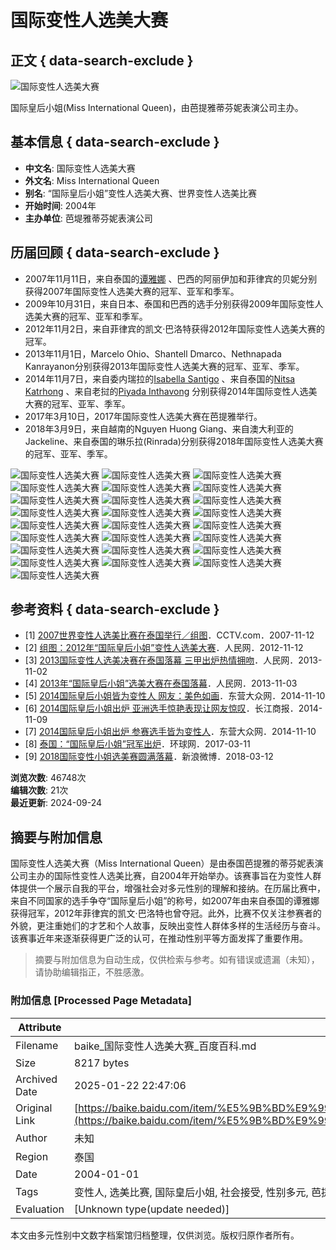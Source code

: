 # 国际变性人选美大赛

## 正文 { data-search-exclude }


![国际变性人选美大赛](https://bkssl.bdimg.com/resource/lemma/images/5fd55c22db8790899b5d.png)

国际皇后小姐(Miss International Queen)，由芭提雅蒂芬妮表演公司主办。  

## 基本信息 { data-search-exclude }
- **中文名**: 国际变性人选美大赛
- **外文名**: Miss International Queen
- **别名**: “国际皇后小姐”变性人选美大赛、世界变性人选美比赛
- **开始时间**: 2004年
- **主办单位**: 芭堤雅蒂芬妮表演公司

## 历届回顾 { data-search-exclude }
- 2007年11月11日，来自泰国的[谭雅娜](https://baike.baidu.com/item/%E8%B0%AD%E9%9B%85%E5%A8%9C) 、巴西的阿丽伊加和菲律宾的贝妮分别获得2007年国际变性人选美大赛的冠军、亚军和季军。
- 2009年10月31日，来自日本、泰国和巴西的选手分别获得2009年国际变性人选美大赛的冠军、亚军和季军。
- 2012年11月2日，来自菲律宾的凯文·巴洛特获得2012年国际变性人选美大赛的冠军。
- 2013年11月1日，Marcelo Ohio、Shantell Dmarco、Nethnapada Kanrayanon分别获得2013年国际变性人选美大赛的冠军、亚军、季军。
- 2014年11月7日，来自委内瑞拉的[Isabella Santigo](https://baike.baidu.com/item/Isabella%20Santigo) 、来自泰国的[Nitsa Katrhong](https://baike.baidu.com/item/Nitsa%20Katrhong) 、来自老挝的[Piyada Inthavong](https://baike.baidu.com/item/Piyada%20Inthavong) 分别获得2014年国际变性人选美大赛的冠军、亚军、季军。
- 2017年3月10日，2017年国际变性人选美大赛在芭提雅举行。
- 2018年3月9日，来自越南的Nguyen Huong Giang、来自澳大利亚的Jackeline、来自泰国的琳乐拉(Rinrada)分别获得2018年国际变性人选美大赛的冠军、亚军、季军。

![国际变性人选美大赛](https://bkimg.cdn.bcebos.com/pic/a28d62d94ebaa38f38012f36?x-bce-process=image/format,f_auto/resize,m_lfit,limit_1,h_336)
![国际变性人选美大赛](https://bkimg.cdn.bcebos.com/pic/7d989310c5439b67203f2e36?x-bce-process=image/format,f_auto/resize,m_lfit,limit_1,h_336)
![国际变性人选美大赛](https://bkimg.cdn.bcebos.com/pic/d56b3634a916a15d5ab5f551?x-bce-process=image/format,f_auto/resize,m_lfit,limit_1,h_336)
![国际变性人选美大赛](https://bkimg.cdn.bcebos.com/pic/29752a9b9db6f9d3c8eaf451?x-bce-process=image/format,f_auto/resize,m_lfit,limit_1,h_336)
![国际变性人选美大赛](https://bkimg.cdn.bcebos.com/pic/00a82701e7951a687aec2c36?x-bce-process=image/format,f_auto/resize,m_lfit,limit_1,h_336)
![国际变性人选美大赛](https://bkimg.cdn.bcebos.com/pic/5af4d7eab44394b5d439c951?x-bce-process=image/format,f_auto/resize,m_lfit,limit_1,h_336)
![国际变性人选美大赛](https://bkimg.cdn.bcebos.com/pic/7e3e6709c93d70cff3ed68e6f8dcd100bba12bc2?x-bce-process=image/format,f_auto/resize,m_lfit,limit_1,h_336)
![国际变性人选美大赛](https://bkimg.cdn.bcebos.com/pic/207ea60eb346f68137d12236?x-bce-process=image/format,f_auto/resize,m_lfit,limit_1,h_336)
![国际变性人选美大赛](https://bkimg.cdn.bcebos.com/pic/148f28d376b414663bf3cf51?x-bce-process=image/format,f_auto/resize,m_lfit,limit_1,h_336)
![国际变性人选美大赛](https://bkimg.cdn.bcebos.com/pic/3792cb39128d98953b87ce51?x-bce-process=image/format,f_auto/resize,m_lfit,limit_1,h_336)
![国际变性人选美大赛](https://bkimg.cdn.bcebos.com/pic/4e83cb62554b47bbe6113a42?x-bce-process=image/format,f_auto/resize,m_lfit,limit_1,h_336)
![国际变性人选美大赛](https://bkimg.cdn.bcebos.com/pic/96dda144ad345982c5ff27790cf431adcaef84e0?x-bce-process=image/format,f_auto/resize,m_lfit,limit_1,h_336)
![国际变性人选美大赛](https://bkimg.cdn.bcebos.com/pic/574e9258d109b3de33a82683ccbf6c81810a4cc2?x-bce-process=image/format,f_auto/resize,m_lfit,limit_1,h_336)
![国际变性人选美大赛](https://bkimg.cdn.bcebos.com/pic/9d82d158ccbf6c813320ee03bc3eb13532fa40c2?x-bce-process=image/format,f_auto/resize,m_lfit,limit_1,h_336)
![国际变性人选美大赛](https://bkimg.cdn.bcebos.com/pic/cdbf6c81800a19d8091446ee33fa828ba71e46c2?x-bce-process=image/format,f_auto/resize,m_lfit,limit_1,h_336)
![国际变性人选美大赛](https://bkimg.cdn.bcebos.com/pic/4a36acaf2edda3ccfd917acb01e93901203f92e0?x-bce-process=image/format,f_auto/resize,m_lfit,limit_1,h_336)
![国际变性人选美大赛](https://bkimg.cdn.bcebos.com/pic/18d8bc3eb13533fa3aa151c5a8d3fd1f40345bc2?x-bce-process=image/format,f_auto/resize,m_lfit,limit_1,h_336)
![国际变性人选美大赛](https://bkimg.cdn.bcebos.com/pic/adaf2edda3cc7cd90f58f6323901213fb90e91e0?x-bce-process=image/format,f_auto/resize,m_lfit,limit_1,h_336)
![国际变性人选美大赛](https://bkimg.cdn.bcebos.com/pic/a2cc7cd98d1001e9bd49d6e4b80e7bec55e797e0?x-bce-process=image/format,f_auto/resize,m_lfit,limit_1,h_336)
![国际变性人选美大赛](https://bkimg.cdn.bcebos.com/pic/94cad1c8a786c917bb1490d2c93d70cf3ac757c2?x-bce-process=image/format,f_auto/resize,m_lfit,limit_1,h_336)
![国际变性人选美大赛](https://bkimg.cdn.bcebos.com/pic/e4dde71190ef76c633a739c09d16fdfaae5167e0?x-bce-process=image/format,f_auto/resize,m_lfit,limit_1,h_336)
![国际变性人选美大赛](https://bkimg.cdn.bcebos.com/pic/9c16fdfaaf51f3de2ec77b8f94eef01f3b2979e0?x-bce-process=image/format,f_auto/resize,m_lfit,limit_1,h_336)
![国际变性人选美大赛](https://bkimg.cdn.bcebos.com/pic/b90e7bec54e736d12f2eea108e0958c2d5628535c328?x-bce-process=image/format,f_auto/resize,m_lfit,limit_1,h_336)
![国际变性人选美大赛](https://bkimg.cdn.bcebos.com/pic/203fb80e7bec54e736d17d06ac618c504fc2d5623c28?x-bce-process=image/format,f_auto/resize,m_lfit,limit_1,h_336)
![国际变性人选美大赛](https://bkimg.cdn.bcebos.com/pic/7aec54e736d12f2eb938cf785a9bc2628535e5ddc228?x-bce-process=image/format,f_auto/resize,m_lfit,limit_1,h_336)

## 参考资料 { data-search-exclude }
-   [1] [2007世界变性人选美比赛在泰国举行／组图](https://reference/5374558/533aYdO6cr3_z3kATKXeza72MyyQNt6uueCAVOdzzqIPmGapB4DgTZt849Qr6LlkGwaEp5dwbNJaxLj6DUpE7_UPcO0wS7IigzWnF26e)．CCTV.com．2007-11-12
-   [2] [组图：2012年“国际皇后小姐”变性人选美大赛](https://reference/5374558/533aYdO6cr3_z3kATKXeyqrzZC6VMdmsvOXWVeRzzqIP0XOpX4H3Vox88NIw7vtiWgjEvdZhbpkb2br6C0la7_YRc_JmQ7Uin2v-WjbHyr_h_sdp3owY)．人民网．2012-11-12
-   [3] [2013国际变性人选美决赛在泰国落幕 三甲出炉热情拥吻](https://reference/5374558/533aYdO6cr3_z3kATKKNmq6lNieVP9z-ur3UB7tzzqIP0XOpX4H3Vox88NIw7vtiWgjEvdZhbpkb2br6C0ha7_YQc_JmQ7Uin2v9UDfDybbj_8dp3owY)．人民网．2013-11-02
-   [4] [2013年“国际皇后小姐”选美大赛在泰国落幕](https://reference/5374558/533aYdO6cr3_z3kATKXZn_70My6WM9Wq7eCHB-RzzqIP0XOpX4H3Vox88NIw7vtiWgjEvdZhbpkb2br6C0ha7_YQcvJmQ7Uin2v9UDfDy7nu9sdp3owY)．人民网．2013-11-03
-   [5] [2014国际皇后小姐皆为变性人 网友：美色如画](https://reference/5374558/533aYdO6cr3_z3kATPzfxaryNSmXZ4uk67CFAeNzzqIPmGapB4rqVI8r6dk4sPN9Axzc_pttbZkGnvC9FUlF7_MRcPJxQLUjmXf-UjOtyL_l_NwzndMrq5QbHPA)．东营大众网．2014-11-10
-   [6] [2014国际皇后小姐出炉 亚洲选手惊艳表现让网友惊叹](https://reference/5374558/533aYdO6cr3_z3kATKWJzvmiMy2RY4-r6L3UV7ZzzqIP0XOpX5nyFIs64dk49P5mGgzfuZVnc5gWmeXlCEtE6ugRcPIxS7cgm3OQUC2ajeO6)．长江商报．2014-11-09
-   [7] [2014国际皇后小姐出炉 参赛选手皆为变性人](https://reference/5374558/533aYdO6cr3_z3kATPaDzq-jNX2SNN3-6LaCBuRzzqIPmGapB4rqVI8r6dk4sPN9Axzc_pttbZkGnvC9FUlF7_MRcPJxQLUjmXf-UjOtyL_l_N03mNEropQbHPA)．东营大众网．2014-11-10
-   [8] [泰国：“国际皇后小姐”冠军出炉](https://reference/5374558/533aYdO6cr3_z3kATPCDyK-iZyjDMN6vvOWBVudzzqIPmGapB4zkU4I74d8-8bllFQLPpdZhb9tahbejXkZE6_ERdOs9RrIglX79WzrB3_mwvdRy2ogQ9shVDvJVirGi)．环球网．2017-03-11
-   [9] [2018国际变性小姐选美赛圆满落幕](https://reference/5374558/533aYdO6cr3_z3kATKKDy6qlYyiVZdX5t-HWUrpzzqIPmGapB4OrTY074thx_fkoEA7fsZFuL4JHx779C0NH6f8TeOkyQb0)．新浪微博．2018-03-12

**浏览次数**: 46748次   
**编辑次数**: 21次  
**最近更新**: 2024-09-24
<!-- tcd_original_link https://baike.baidu.com/item/%E5%9B%BD%E9%99%85%E5%8F%98%E6%80%A7%E4%BA%BA%E9%80%89%E7%BE%8E%E5%A4%A7%E8%B5%9B/5374558 -->


## 摘要与附加信息

<!-- tcd_abstract -->
国际变性人选美大赛（Miss International Queen）是由泰国芭提雅的蒂芬妮表演公司主办的国际性变性人选美比赛，自2004年开始举办。该赛事旨在为变性人群体提供一个展示自我的平台，增强社会对多元性别的理解和接纳。在历届比赛中，来自不同国家的选手争夺“国际皇后小姐”的称号，如2007年由来自泰国的谭雅娜获得冠军，2012年菲律宾的凯文·巴洛特也曾夺冠。此外，比赛不仅关注参赛者的外貌，更注重她们的才艺和个人故事，反映出变性人群体多样的生活经历与奋斗。该赛事近年来逐渐获得更广泛的认可，在推动性别平等方面发挥了重要作用。
<!-- tcd_abstract_end -->

> 摘要与附加信息为自动生成，仅供检索与参考。如有错误或遗漏（未知），请协助编辑指正，不胜感激。

### 附加信息 [Processed Page Metadata]

| Attribute       | Value                                  |
|-----------------|----------------------------------------|
| Filename        | baike_国际变性人选美大赛_百度百科.md                             |
| Size            | 8217 bytes                           |
| Archived Date   | 2025-01-22 22:47:06                             |
| Original Link   | [https://baike.baidu.com/item/%E5%9B%BD%E9%99%85%E5%8F%98%E6%80%A7%E4%BA%BA%E9%80%89%E7%BE%8E%E5%A4%A7%E8%B5%9B/5374558](https://baike.baidu.com/item/%E5%9B%BD%E9%99%85%E5%8F%98%E6%80%A7%E4%BA%BA%E9%80%89%E7%BE%8E%E5%A4%A7%E8%B5%9B/5374558)                       |
| Author          | 未知                               |
| Region          | 泰国                               |
| Date            | 2004-01-01                                 |
| Tags            | 变性人, 选美比赛, 国际皇后小姐, 社会接受, 性别多元, 芭提雅, 人权倡导, 跨性别, 生命故事, 文化活动                                 |
| Evaluation            | [Unknown type(update needed)]                                 |
<!-- tcd_table_end -->

本文由多元性别中文数字档案馆归档整理，仅供浏览。版权归原作者所有。
